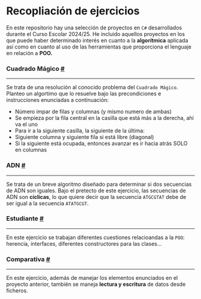 # Recopliación de ejercicios
En este repositorio hay una selección de proyectos en `C#` desarrollados durante el Curso Escolar 2024/25. He incluido aquellos proyectos en los que puede haber determinado interés en cuanto a la **algorítmica** aplicada así como en cuanto al uso de las herramientas que proporciona el lenguaje en relación a **POO.**

### Cuadrado Mágico [#](https://github.com/SoyBena/csharp/tree/main/!%20Cuadrado%20M%C3%A1gico)
---
Se trata de una resolución al conocido problema del `Cuadrado Mágico`. Planteo un algortimo que lo resuelve bajo las precondiciones e instrucciones enunciadas a continuación:
- Número impar de filas y columnas (y mismo numero de ambas)
- Se empieza por la fila central en la casilla que está más a la derecha, ahí va el uno
- Para ir a la siguiente casilla, la siguiente de la última:
 - Siguiente columna y siguiente fila si está libre (diagonal)
 - Si la siguiente está ocupada, entonces avanzar es ir hacia atrás SOLO en columnas

### ADN [#](https://github.com/SoyBena/csharp/tree/main/ADN)
---
Se trata de un breve algoritmo diseñado para determinar si dos secuencias de ADN son iguales. Bajo el pretecto de este ejercicio, las secuencias de ADN son **cíclicas**, lo que quiere decir que la secuencia `ATGCGTAT` debe de ser igual a la secuencia `ATATGCGT`.

### Estudiante [#](https://github.com/SoyBena/csharp/tree/main/Estudiante)
---
En este ejercicio se trabajan diferentes cuestiones relacioandas a la `POO`: herencia, interfaces, diferentes constructores para las clases...

### Comparativa [#](https://github.com/SoyBena/csharp/tree/main/Comparativa)
---
En este ejercicio, además de manejar los elementos enunciados en el proyecto anterior, también se maneja **lectura y escritura** de datos desde ficheros.
